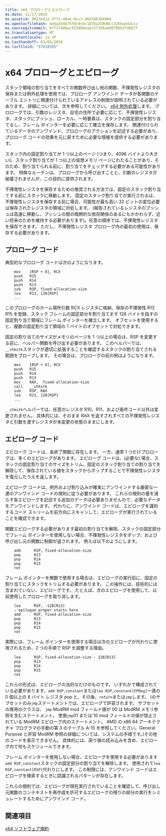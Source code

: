 ```yaml
---
title: x64 プロローグとエピローグ
ms.date: 12/17/2018
ms.assetid: 0453ed1a-3ff1-4bee-9cc2-d6d3d6384984
ms.openlocfilehash: be6a344b75fdc0cbc1876a250d0cc326bae43ccc
ms.sourcegitcommit: bff17488ac5538b8eaac57156a4d6f06b37d6b7f
ms.translationtype: MT
ms.contentlocale: ja-JP
ms.lasthandoff: 03/05/2019
ms.locfileid: "57418595"
---
```

# <a name="x64-prolog-and-epilog"></a>x64 プロローグとエピローグ

スタック領域の割り当てをすべての関数呼び出し他の関数、不揮発性レジスタの保存または例外処理を使用では、プロローグ アンワインド データが各関数のテーブル エントリに関連付けられているアドレスの制限が説明されている必要があります。 詳細については、次を参照してください。 [x64 例外処理](../build/exception-handling-x64.md)します。 プロローグでは、引数のレジスタ、自宅の住所で必要に応じて、不揮発性レジスタ、スタックにプッシュ、ローカル、一時要素は、スタックの固定部分を割り当てるし、フレーム ポインターを必要に応じて確立を保存します。 関連付けられているデータのアンワインド、プロローグのアクションを記述する必要があり、プロローグ コードの効果を元に戻すために必要な情報を提供する必要があります。

スタック内の固定割り当てが 1 つ以上のページ (つまり、4096 バイトより大きい)、スタック割り当てが 1 つ以上の仮想メモリ ページにわたることがあり、そのため、割り当てられる前に、割り当てをチェックする必要がある可能性があります。 特殊なルーチンは、プロローグから呼び出すことと、引数のレジスタが破棄されませんが、この目的に提供されます。

不揮発性レジスタを保存するための推奨される方法では、固定のスタック割り当てする前にスタックに移動します。 固定のスタック割り当てが実行されるは、不揮発性レジスタを保存する前に場合、可能性が最も高い 32 ビットの変位必要は保存されたレジスタの領域に対処します。 (報告されているレジスタのプッシュは高速に移動し、プッシュの間の暗黙的な依存関係のあるにもかかわらず、近い将来のためを維持する必要があります)。任意の順序では、不揮発性レジスタを保存できます。 ただし、不揮発性レジスタ プロローグ内の最初の使用は、保存する必要があります。

## <a name="prolog-code"></a>プロローグ コード

典型的なプロローグ コードは次のようになります。

```MASM
    mov    [RSP + 8], RCX
    push   R15
    push   R14
    push   R13
    sub    RSP, fixed-allocation-size
    lea    R13, 128[RSP]
    ...
```

このプロローグのホーム場所引数 RCX レジスタに格納、保存の不揮発性 R13 R15 を登録、スタック フレームの固定部分を割り当てます 128 バイトを指すの固定割り当て領域にフレーム ポインターを確立します。 オフセットを使用すると、複数の固定割り当て領域の 1 バイトのオフセットで対処できます。

固定の割り当てのサイズがメモリのページを 1 つ以上の場合は、RSP を変更する前に、ヘルパー関数を呼び出す必要があります。 このヘルパーでは、`__chkstk`スタックが適切に拡張することを確認するスタックの割り当てされる範囲をプローブします。 その場合は、プロローグの前の例はようになります。

```MASM
    mov    [RSP + 8], RCX
    push   R15
    push   R14
    push   R13
    mov    RAX,  fixed-allocation-size
    call   __chkstk
    sub    RSP, RAX
    lea    R13, 128[RSP]
    ...
```

`__chkstk`ヘルパーでは、任意のレジスタ R10、R11、および条件コード以外は変更されません。 具体的には、そのまま RAX を返すされすべての不揮発性レジスタと引数を渡すレジスタが未変更の状態のままにします。

## <a name="epilog-code"></a>エピローグ コード

エピローグ コードは、各終了関数に存在します。 一方、通常 1 つだけプロローグは、多くのエピローグがあります。 エピローグ コードは、(必要な) 場合、スタックの固定割り当てのサイズをトリム、固定のスタック割り当ての割り当てを解除して、保存されている値をスタックからポップすることで不揮発性レジスタを復元したうえを返します。

エピローグ コードは、例外および割り込みが確実にアンワインドする厳密な一連のアンワインド コードの規則に従う必要があります。 これらの規則の量を減らす各エピローグを記述する追加のデータは必要ありませんので、必要なデータをアンワインドします。 代わりに、アンワインド コードは、エピローグを識別するコード ストリームを前方向にスキャンして、エピローグが実行されていることを確認できます。

関数エピローグする必要があります最初の割り当てを解除、スタックの固定部分でフレーム ポインターを使用しない場合、不揮発性レジスタをポップ、および呼び出し元の関数に制御が返されます。 例えば以下のようにします。

```MASM
    add      RSP, fixed-allocation-size
    pop      R13
    pop      R14
    pop      R15
    ret
```

フレーム ポインターを関数で使用する場合は、エピローグの実行前に、固定の割り当てにスタックをトリムする必要があります。 この操作には、技術的には含まれていない、エピローグです。 たとえば、次のエピローグを使用して、以前使用したプロローグを取り消します。

```MASM
    lea      RSP, -128[R13]
    ; epilogue proper starts here
    add      RSP, fixed-allocation-size
    pop      R13
    pop      R14
    pop      R15
    ret
```

実際には、フレーム ポインターを使用する場合は次のエピローグが代わりに使用されるため、2 つの手順で RSP を調整する理由。

```MASM
    lea      RSP, fixed-allocation-size - 128[R13]
    pop      R13
    pop      R14
    pop      R15
    ret
```

これらの形式は、エピローグの法的なだけのものです。 いずれかで構成されている必要があります、`add RSP,constant`または`lea RSP,constant[FPReg]`一連の 0 個以上の 8 バイト レジスタ pop と、その後、`return`または`jmp`します。 (のサブセットのみ`jmp`ステートメントでは、エピローグで許容されます。 サブセットの専用のクラスは、 `jmp` ModRM mod フィールド値が 00 は ModRM メモリ参照を含むステートメント。 使用`jmp`01 または 10 mod フィールドの値が禁止されている ModRM エピローグ内のステートメント。 AMD の x86 64 アーキテクチャ プログラマの手動の第 3 のテーブル A-15 を参照してください。General Purpose と許容 ModRM 参照の詳細については、システムの手順です。)その他のコードを表示できません。 具体的には、戻り値の読み込みを含め、エピローグ内で何もスケジュールできます。

フレーム ポインターを使用しない場合、エピローグを使用する必要があります`add RSP,constant`スタックの固定部分の割り当てを解除します。 使用されて`lea RSP,constant[RSP]`代わりにします。 この制限には、アンワインド コードはエピローグを検索するときに認識されるパターンが存在します。

これらの規則では、エピローグが現在実行されていることを確認して、呼び出し元関数のコンテキストを再作成を許可するエピローグの残りの部分の実行をシミュレートするためにアンワインド コード。

## <a name="see-also"></a>関連項目

[x64 ソフトウェア規約](../build/x64-software-conventions.md)
